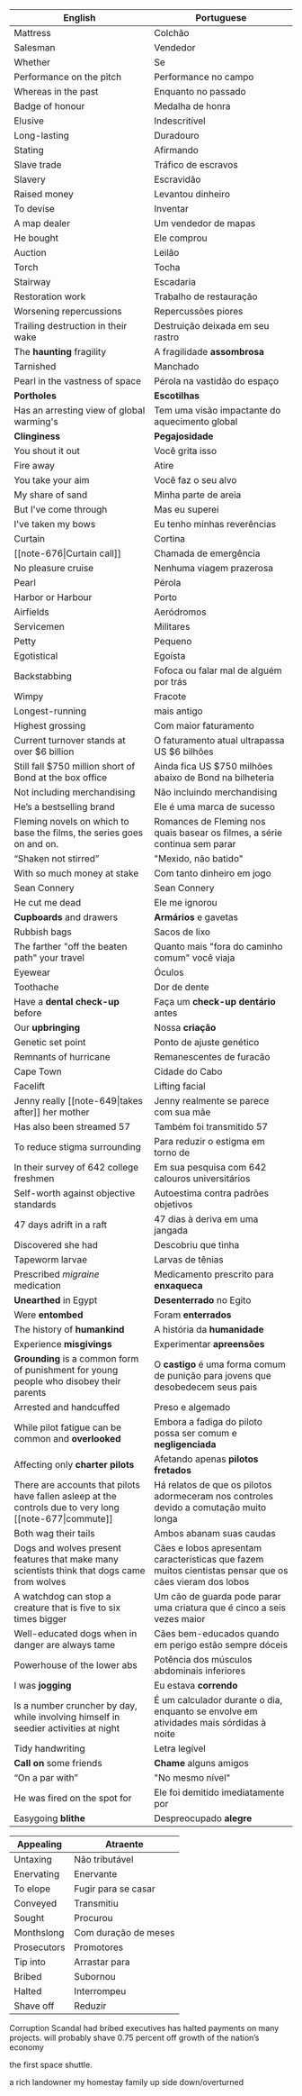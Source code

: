 

| English                                                                                                  | Portuguese                                                                                              |
| -------------------------------------------------------------------------------------------------------- | ------------------------------------------------------------------------------------------------------- |
| Mattress                                                                                                 | Colchão                                                                                                 |
| Salesman                                                                                                 | Vendedor                                                                                                |
| Whether                                                                                                  | Se                                                                                                      |
| Performance on the pitch                                                                                 | Performance no campo                                                                                    |
| Whereas in the past                                                                                      | Enquanto no passado                                                                                     |
| Badge of honour                                                                                          | Medalha de honra                                                                                        |
| Elusive                                                                                                  | Indescritível                                                                                           |
| Long-lasting                                                                                             | Duradouro                                                                                               |
| Stating                                                                                                  | Afirmando                                                                                               |
| Slave trade                                                                                              | Tráfico de escravos                                                                                     |
| Slavery                                                                                                  | Escravidão                                                                                              |
| Raised money                                                                                             | Levantou dinheiro                                                                                       |
| To devise                                                                                                | Inventar                                                                                                |
| A map dealer                                                                                             | Um vendedor de mapas                                                                                    |
| He bought                                                                                                | Ele comprou                                                                                             |
| Auction                                                                                                  | Leilão                                                                                                  |
| Torch                                                                                                    | Tocha                                                                                                   |
| Stairway                                                                                                 | Escadaria                                                                                               |
| Restoration work                                                                                         | Trabalho de restauração                                                                                 |
| Worsening repercussions                                                                                  | Repercussões piores                                                                                     |
| Trailing destruction in their wake                                                                       | Destruição deixada em seu rastro                                                                        |
| The **haunting** fragility                                                                               | A fragilidade **assombrosa**                                                                            |
| Tarnished                                                                                                | Manchado                                                                                                |
| Pearl in the vastness of space                                                                           | Pérola na vastidão do espaço                                                                            |
| **Portholes**                                                                                            | **Escotilhas**                                                                                          |
| Has an arresting view of global warming's                                                                | Tem uma visão impactante do aquecimento global                                                          |
| **Clinginess**                                                                                           | **Pegajosidade**                                                                                        |
| You shout it out                                                                                         | Você grita isso                                                                                         |
| Fire away                                                                                                | Atire                                                                                                   |
| You take your aim                                                                                        | Você faz o seu alvo                                                                                     |
| My share of sand                                                                                         | Minha parte de areia                                                                                    |
| But I've come through                                                                                    | Mas eu superei                                                                                          |
| I've taken my bows                                                                                       | Eu tenho minhas reverências                                                                             |
| Curtain                                                                                                  | Cortina                                                                                                 |
| [[note-676\|Curtain call]]                                                                               | Chamada de emergência                                                                                   |
| No pleasure cruise                                                                                       | Nenhuma viagem prazerosa                                                                                |
| Pearl                                                                                                    | Pérola                                                                                                  |
| Harbor or Harbour                                                                                        | Porto                                                                                                   |
| Airfields                                                                                                | Aeródromos                                                                                              |
| Servicemen                                                                                               | Militares                                                                                               |
| Petty                                                                                                    | Pequeno                                                                                                 |
| Egotistical                                                                                              | Egoísta                                                                                                 |
| Backstabbing                                                                                             | Fofoca ou falar mal de alguém por trás                                                                  |
| Wimpy                                                                                                    | Fracote                                                                                                 |
| Longest-running                                                                                          | mais antigo                                                                                             |
| Highest grossing                                                                                         | Com maior faturamento                                                                                   |
| Current turnover stands at over $6 billion                                                               | O faturamento atual ultrapassa US $6 bilhões                                                            |
| Still fall $750 million short of Bond at the box office                                                  | Ainda fica US $750 milhões abaixo de Bond na bilheteria                                                 |
| Not including merchandising                                                                              | Não incluindo merchandising                                                                             |
| He’s a bestselling brand                                                                                 | Ele é uma marca de sucesso                                                                              |
| Fleming novels on which to base the films, the series goes on and on.                                    | Romances de Fleming nos quais basear os filmes, a série continua sem parar                              |
| “Shaken not stirred”                                                                                     | "Mexido, não batido"                                                                                    |
| With so much money at stake                                                                              | Com tanto dinheiro em jogo                                                                              |
| Sean Connery                                                                                             | Sean Connery                                                                                            |
| He cut me dead                                                                                           | Ele me ignorou                                                                                          |
| **Cupboards** and drawers                                                                                | **Armários** e gavetas                                                                                  |
| Rubbish bags                                                                                             | Sacos de lixo                                                                                           |
| The farther "off the beaten path" your travel                                                            | Quanto mais "fora do caminho comum" você viaja                                                          |
| Eyewear                                                                                                  | Óculos                                                                                                  |
| Toothache                                                                                                | Dor de dente                                                                                            |
| Have a **dental check-up** before                                                                        | Faça um **check-up dentário** antes                                                                     |
| Our **upbringing**                                                                                       | Nossa **criação**                                                                                       |
| Genetic set point                                                                                        | Ponto de ajuste genético                                                                                |
| Remnants of hurricane                                                                                    | Remanescentes de furacão                                                                                |
| Cape Town                                                                                                | Cidade do Cabo                                                                                          |
| Facelift                                                                                                 | Lifting facial                                                                                          |
| Jenny really [[note-649\|takes after]] her mother                                                        | Jenny realmente se parece com sua mãe                                                                   |
| Has also been streamed 57                                                                                | Também foi transmitido 57                                                                               |
| To reduce stigma surrounding                                                                             | Para reduzir o estigma em torno de                                                                      |
| In their survey of 642 college freshmen                                                                  | Em sua pesquisa com 642 calouros universitários                                                         |
| Self-worth against objective standards                                                                   | Autoestima contra padrões objetivos                                                                     |
| 47 days adrift in a raft                                                                                 | 47 dias à deriva em uma jangada                                                                         |
| Discovered she had                                                                                       | Descobriu que tinha                                                                                     |
| Tapeworm larvae                                                                                          | Larvas de tênias                                                                                        |
| Prescribed *migraine* medication                                                                         | Medicamento prescrito para **enxaqueca**                                                                |
| **Unearthed** in Egypt                                                                                   | **Desenterrado** no Egito                                                                               |
| Were **entombed**                                                                                        | Foram **enterrados**                                                                                    |
| The history of **humankind**                                                                             | A história da **humanidade**                                                                            |
| Experience **misgivings**                                                                                | Experimentar **apreensões**                                                                             |
| **Grounding** is a common form of punishment for young people who disobey their parents                  | O **castigo** é uma forma comum de punição para jovens que desobedecem seus pais                        |
| Arrested and handcuffed                                                                                  | Preso e algemado                                                                                        |
| While pilot fatigue can be common and **overlooked**                                                     | Embora a fadiga do piloto possa ser comum e **negligenciada**                                           |
| Affecting only **charter pilots**                                                                        | Afetando apenas **pilotos fretados**                                                                    |
| There are accounts that pilots have fallen asleep at the controls due to very long [[note-677\|commute]] | Há relatos de que os pilotos adormeceram nos controles devido a comutação muito longa                   |
| Both wag their tails                                                                                     | Ambos abanam suas caudas                                                                                |
| Dogs and wolves present features that make many scientists think that dogs came from wolves              | Cães e lobos apresentam características que fazem muitos cientistas pensar que os cães vieram dos lobos |
| A watchdog can stop a creature that is five to six times bigger                                          | Um cão de guarda pode parar uma criatura que é cinco a seis vezes maior                                 |
| Well-educated dogs when in danger are always tame                                                        | Cães bem-educados quando em perigo estão sempre dóceis                                                  |
| Powerhouse of the lower abs                                                                              | Potência dos músculos abdominais inferiores                                                             |
| I was **jogging**                                                                                        | Eu estava **correndo**                                                                                  |
| Is a number cruncher by day, while involving himself in seedier activities at night                      | É um calculador durante o dia, enquanto se envolve em atividades mais sórdidas à noite                  |
| Tidy handwriting                                                                                         | Letra legível                                                                                           |
| **Call on** some friends                                                                                 | **Chame** alguns amigos                                                                                 |
| “On a par with”                                                                                          | "No mesmo nível"                                                                                        |
| He was fired on the spot for                                                                             | Ele foi demitido imediatamente por                                                                      |
| Easygoing **blithe**                                                                                     | Despreocupado **alegre**                                                                                |

| Appealing   | Atraente             |
| ----------- | -------------------- |
| Untaxing    | Não tributável       |
| Enervating  | Enervante            |
| To elope    | Fugir para se casar  |
| Conveyed    | Transmitiu           |
| Sought      | Procurou             |
| Monthslong  | Com duração de meses |
| Prosecutors | Promotores           |
| Tip into    | Arrastar para        |
| Bribed      | Subornou             |
| Halted      | Interrompeu          |
| Shave off   | Reduzir              |

Corruption Scandal
had bribed executives
has halted payments on many projects.
will probably shave 0.75 percent off growth of the nation’s economy

the first space shuttle.

a rich landowner
my homestay family
up side down/overturned